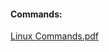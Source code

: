 #### Commands:
[Linux Commands.pdf](https://github.com/ChintanJoshi14/HTML-CSS-Practical/files/7877353/Linux.Commands.pdf)

